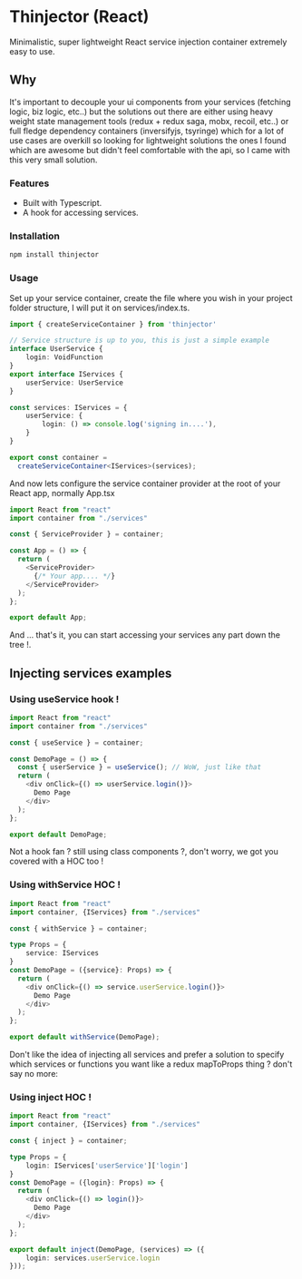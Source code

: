 # Thinjector (React)

Minimalistic, super lightweight React service injection container extremely easy to use.

## Why
It's important to decouple your ui components from your services (fetching logic, biz logic, etc..) but the solutions out there are either using heavy weight state management tools (redux + redux saga, mobx, recoil, etc..) or full fledge dependency containers (inversifyjs, 
tsyringe) which for a lot of use cases are overkill so looking for lightweight solutions the ones I found which are awesome but didn't feel comfortable with the api, so I came with this very small solution.
### Features
- Built with Typescript.
- A hook for accessing services.

### Installation

```bash
npm install thinjector
```

### Usage

Set up your service container, create the file where you wish in your project folder structure, I will put it on services/index.ts.
```typescript
import { createServiceContainer } from 'thinjector'

// Service structure is up to you, this is just a simple example
interface UserService {
    login: VoidFunction
}
export interface IServices {
    userService: UserService
}

const services: IServices = {
    userService: {
        login: () => console.log('signing in....'),
    }
}

export const container =
  createServiceContainer<IServices>(services);
```

And now lets configure the service container provider at the root of your React app, normally App.tsx

```typescript
import React from "react"
import container from "./services"

const { ServiceProvider } = container;

const App = () => {
  return (
    <ServiceProvider>
      {/* Your app.... */}
    </ServiceProvider>
  );
};

export default App;
```
And ... that's it, you can start accessing your services any part down the tree !.
## Injecting services examples
### Using useService hook !
```typescript
import React from "react"
import container from "./services"

const { useService } = container;

const DemoPage = () => {
  const { userService } = useService(); // WoW, just like that
  return (
    <div onClick={() => userService.login()}>
      Demo Page
    </div>
  );
};

export default DemoPage;
```

Not a hook fan ? still using class components ?, don't worry, we got you covered with a HOC too !
### Using withService HOC !
```typescript
import React from "react"
import container, {IServices} from "./services"

const { withService } = container;

type Props = {
    service: IServices
}
const DemoPage = ({service}: Props) => {
  return (
    <div onClick={() => service.userService.login()}>
      Demo Page
    </div>
  );
};

export default withService(DemoPage);
```
Don't like the idea of injecting all services and prefer a solution to specify which services or functions you want like a redux mapToProps thing ? don't say no more:
### Using inject HOC !
```typescript
import React from "react"
import container, {IServices} from "./services"

const { inject } = container;

type Props = {
    login: IServices['userService']['login']
}
const DemoPage = ({login}: Props) => {
  return (
    <div onClick={() => login()}>
      Demo Page
    </div>
  );
};

export default inject(DemoPage, (services) => ({
    login: services.userService.login
}));
```
